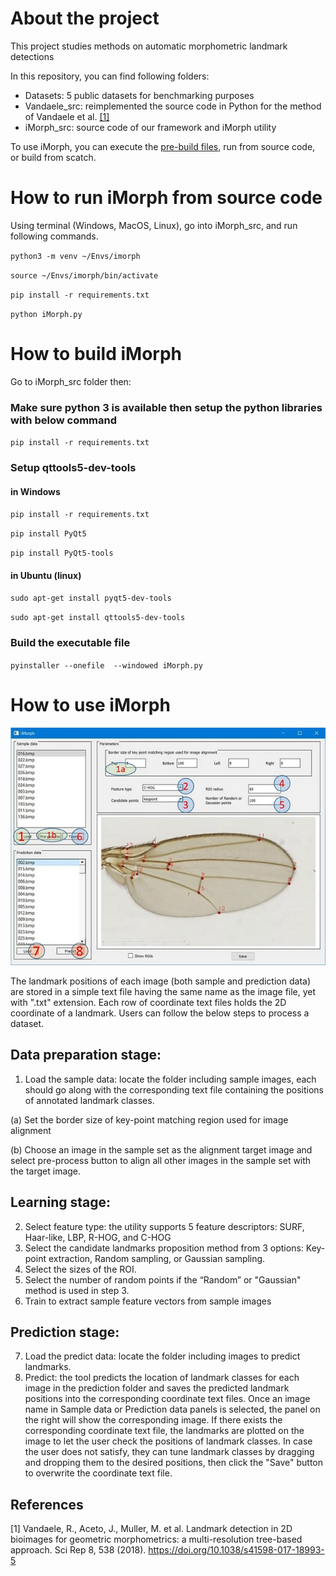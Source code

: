 # About the project
This project studies methods on automatic morphometric landmark detections

In this repository, you can find following folders:

* Datasets: 5 public datasets for benchmarking purposes
* Vandaele_src: reimplemented the source code in Python for the method of Vandaele et al. [[1]](#1) 
* iMorph_src: source code of our framework and iMorph utility

To use iMorph, you can execute the [pre-build files](https://github.com/ha-usth/WingLanmarkPredictor/releases), run from source code, or build from scatch.
# How to run iMorph from source code
Using terminal (Windows, MacOS, Linux), go into iMorph_src, and run following commands.

`python3 -m venv ~/Envs/imorph`

`source ~/Envs/imorph/bin/activate`

`pip install -r requirements.txt`

`python iMorph.py`

# How to build iMorph
Go to iMorph_src folder then:
### Make sure python 3 is available then setup the python libraries with below command
`pip install -r requirements.txt`

### Setup qttools5-dev-tools
#### in Windows

`pip install -r requirements.txt`

`pip install PyQt5`

`pip install PyQt5-tools`
#### in Ubuntu (linux)

`sudo apt-get install pyqt5-dev-tools`

`sudo apt-get install qttools5-dev-tools`

### Build the executable file
`pyinstaller --onefile  --windowed iMorph.py`
# How to use iMorph

![GUI of iMorph](./gui.png)

The landmark positions of each image (both sample and prediction data) are stored in a simple text file having the same name as the image
file, yet with ".txt" extension. Each row of coordinate text files holds the 2D coordinate of a landmark. Users can follow the below steps to process a dataset.

## Data preparation stage:
1. Load the sample data: locate the folder including sample images, each should go along with the corresponding text file
containing the positions of annotated landmark classes.

(a) Set the border size of key-point matching region used for image alignment

(b) Choose an image in the sample set as the alignment target image and select pre-process button to align all other
images in the sample set with the target image.
## Learning stage:

2. Select feature type: the utility supports 5 feature descriptors: SURF, Haar-like, LBP, R-HOG, and C-HOG
3. Select the candidate landmarks proposition method from 3 options: Key-point extraction, Random sampling, or Gaussian
sampling.
4. Select the sizes of the ROI.
5. Select the number of random points if the “Random” or "Gaussian" method is used in step 3.
6. Train to extract sample feature vectors from sample images
   
## Prediction stage:
7. Load the predict data: locate the folder including images to predict landmarks.
8. Predict: the tool predicts the location of landmark classes for each image in the prediction folder and saves the predicted
landmark positions into the corresponding coordinate text files.
Once an image name in Sample data or Prediction data panels is selected, the panel on the right will show the corresponding
image. If there exists the corresponding coordinate text file, the landmarks are plotted on the image to let the user check the
positions of landmark classes. In case the user does not satisfy, they can tune landmark classes by dragging and dropping them
to the desired positions, then click the "Save" button to overwrite the coordinate text file.


## References
<a id="1">[1]</a> 
Vandaele, R., Aceto, J., Muller, M. et al. Landmark detection in 2D bioimages for geometric morphometrics: a multi-resolution tree-based approach. Sci Rep 8, 538 (2018). https://doi.org/10.1038/s41598-017-18993-5